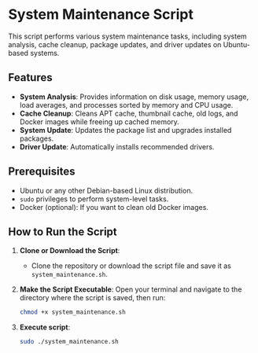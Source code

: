 # System Maintenance Script

This script performs various system maintenance tasks, including system analysis, cache cleanup, package updates, and driver updates on Ubuntu-based systems.

## Features

- **System Analysis**: Provides information on disk usage, memory usage, load averages, and processes sorted by memory and CPU usage.
- **Cache Cleanup**: Cleans APT cache, thumbnail cache, old logs, and Docker images while freeing up cached memory.
- **System Update**: Updates the package list and upgrades installed packages.
- **Driver Update**: Automatically installs recommended drivers.

## Prerequisites

- Ubuntu or any other Debian-based Linux distribution.
- `sudo` privileges to perform system-level tasks.
- Docker (optional): If you want to clean old Docker images.

## How to Run the Script

1. **Clone or Download the Script**:
   - Clone the repository or download the script file and save it as `system_maintenance.sh`.

2. **Make the Script Executable**:
   Open your terminal and navigate to the directory where the script is saved, then run:
   ```bash
   chmod +x system_maintenance.sh
2. **Execute script**:
    ```bash
   sudo ./system_maintenance.sh